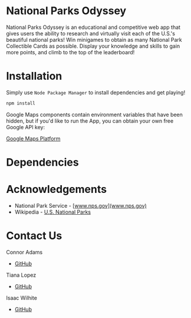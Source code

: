 # National Parks Odyssey

National Parks Odyssey is an educational and competitive web app that gives users the ability to research and virtually visit each of the U.S.'s beautiful national parks! Win minigames to obtain as many National Park Collectible Cards as possible. Display your knowledge and skills to gain more points, and climb to the top of the leaderboard!

# Installation

Simply use `Node Package Manager` to install dependencies and get playing!

```bash
npm install
```

Google Maps components contain environment variables that have been hidden, but if you'd like to run the App, you can obtain your own free Google API key: 

[Google Maps Platform](https://developers.google.com/maps/documentation/embed/get-api-key)

# Dependencies

# Acknowledgements

- National Park Service - [www.nps.gov](www.nps.gov)
- Wikipedia - [U.S. National Parks](https://en.wikipedia.org/wiki/List_of_national_parks_of_the_United_States)

# Contact Us

Connor Adams
- [GitHub](https://github.com/ConnorVAdams/)

Tiana Lopez
- [GitHub](https://github.com/tianalopez/)

Isaac Wilhite
- [GitHub](https://github.com/isaacwilhite)